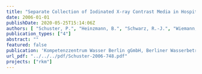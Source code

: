 ```yaml
---
title: "Separate Collection of Iodinated X-ray Contrast Media in Hospitals: Phase 2 Implementation"
date: 2006-01-01
publishDate: 2020-05-25T15:14:06Z
authors: [ "Schuster, P.", "Heinzmann, B.", "Schwarz, R.-J.", "Wiemann, M.", "Schulz, C." ]
publication_types: ["4"]
abstract: ""
featured: false
publication: 'Kompetenzzentrum Wasser Berlin gGmbH, Berliner Wasserbetriebe'
url_pdf: "../../../pdf/Schuster-2006-748.pdf"
projects: ["rkm"]
---
```


